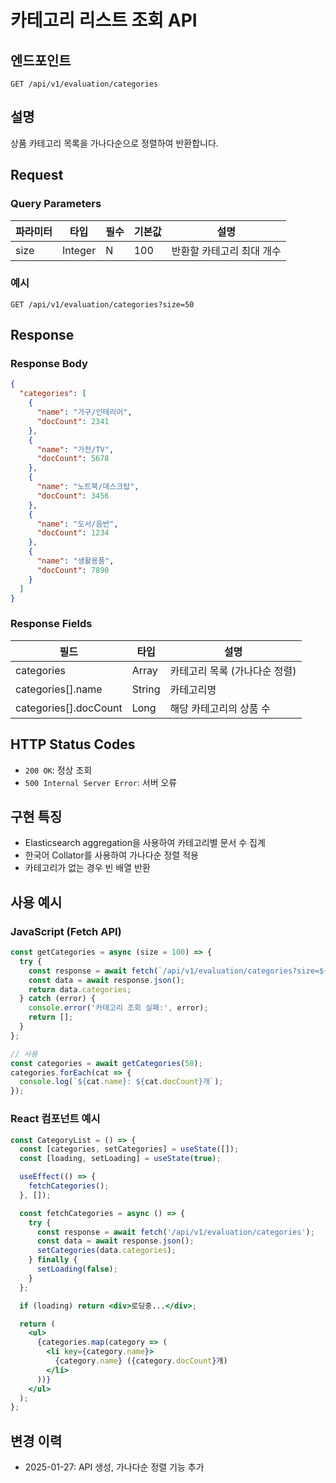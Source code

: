 # 카테고리 리스트 조회 API

## 엔드포인트
```
GET /api/v1/evaluation/categories
```

## 설명
상품 카테고리 목록을 가나다순으로 정렬하여 반환합니다.

## Request

### Query Parameters
| 파라미터 | 타입 | 필수 | 기본값 | 설명 |
|---------|------|------|--------|------|
| size | Integer | N | 100 | 반환할 카테고리 최대 개수 |

### 예시
```
GET /api/v1/evaluation/categories?size=50
```

## Response

### Response Body
```json
{
  "categories": [
    {
      "name": "가구/인테리어",
      "docCount": 2341
    },
    {
      "name": "가전/TV",
      "docCount": 5678
    },
    {
      "name": "노트북/데스크탑",
      "docCount": 3456
    },
    {
      "name": "도서/음반",
      "docCount": 1234
    },
    {
      "name": "생활용품",
      "docCount": 7890
    }
  ]
}
```

### Response Fields
| 필드 | 타입 | 설명 |
|------|------|------|
| categories | Array | 카테고리 목록 (가나다순 정렬) |
| categories[].name | String | 카테고리명 |
| categories[].docCount | Long | 해당 카테고리의 상품 수 |

## HTTP Status Codes
- `200 OK`: 정상 조회
- `500 Internal Server Error`: 서버 오류

## 구현 특징
- Elasticsearch aggregation을 사용하여 카테고리별 문서 수 집계
- 한국어 Collator를 사용하여 가나다순 정렬 적용
- 카테고리가 없는 경우 빈 배열 반환

## 사용 예시

### JavaScript (Fetch API)
```javascript
const getCategories = async (size = 100) => {
  try {
    const response = await fetch(`/api/v1/evaluation/categories?size=${size}`);
    const data = await response.json();
    return data.categories;
  } catch (error) {
    console.error('카테고리 조회 실패:', error);
    return [];
  }
};

// 사용
const categories = await getCategories(50);
categories.forEach(cat => {
  console.log(`${cat.name}: ${cat.docCount}개`);
});
```

### React 컴포넌트 예시
```jsx
const CategoryList = () => {
  const [categories, setCategories] = useState([]);
  const [loading, setLoading] = useState(true);

  useEffect(() => {
    fetchCategories();
  }, []);

  const fetchCategories = async () => {
    try {
      const response = await fetch('/api/v1/evaluation/categories');
      const data = await response.json();
      setCategories(data.categories);
    } finally {
      setLoading(false);
    }
  };

  if (loading) return <div>로딩중...</div>;

  return (
    <ul>
      {categories.map(category => (
        <li key={category.name}>
          {category.name} ({category.docCount}개)
        </li>
      ))}
    </ul>
  );
};
```

## 변경 이력
- 2025-01-27: API 생성, 가나다순 정렬 기능 추가